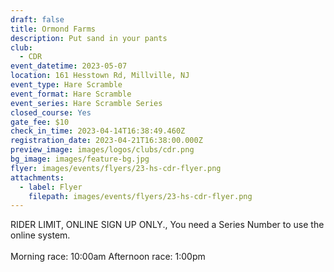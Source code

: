 ```yaml
---
draft: false
title: Ormond Farms
description: Put sand in your pants
club:
  - CDR
event_datetime: 2023-05-07
location: 161 Hesstown Rd, Millville, NJ
event_type: Hare Scramble
event_format: Hare Scramble
event_series: Hare Scramble Series
closed_course: Yes
gate_fee: $10
check_in_time: 2023-04-14T16:38:49.460Z
registration_date: 2023-04-21T16:38:00.000Z
preview_image: images/logos/clubs/cdr.png
bg_image: images/feature-bg.jpg
flyer: images/events/flyers/23-hs-cdr-flyer.png
attachments:
  - label: Flyer
    filepath: images/events/flyers/23-hs-cdr-flyer.png
---
```

RIDER LIMIT, ONLINE SIGN UP ONLY., You need a Series Number to use the online system.\
\
Morning race: 10:00am
Afternoon race: 1:00pm